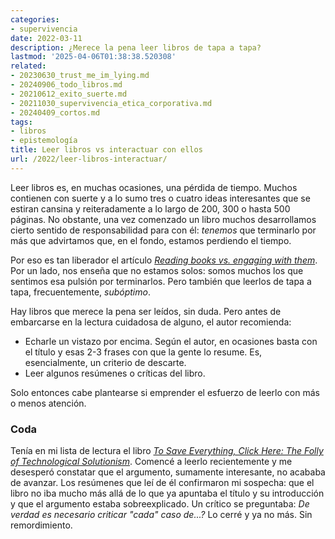 ```yaml
---
categories:
- supervivencia
date: 2022-03-11
description: ¿Merece la pena leer libros de tapa a tapa?
lastmod: '2025-04-06T01:38:38.520308'
related:
- 20230630_trust_me_im_lying.md
- 20240906_todo_libros.md
- 20210612_exito_suerte.md
- 20211030_supervivencia_etica_corporativa.md
- 20240409_cortos.md
tags:
- libros
- epistemología
title: Leer libros vs interactuar con ellos
url: /2022/leer-libros-interactuar/
---
```


Leer libros es, en muchas ocasiones, una pérdida de tiempo. Muchos contienen con suerte y a lo sumo tres o cuatro ideas interesantes que se estiran cansina y reiteradamente a lo largo de 200, 300 o hasta 500 páginas. No obstante, una vez comenzado un libro muchos desarrollamos cierto sentido de responsabilidad para con él: _tenemos_ que terminarlo por más que advirtamos que, en el fondo, estamos perdiendo el tiempo.

Por eso es tan liberador el artículo [_Reading books vs. engaging with them_](https://www.cold-takes.com/reading-books-vs-engaging-with-them/).
Por un lado, nos enseña que no estamos solos: somos muchos los que sentimos esa pulsión por terminarlos. Pero también que leerlos de tapa a tapa, frecuentemente, _subóptimo_.

Hay libros que merece la pena ser leídos, sin duda. Pero antes de embarcarse en la lectura cuidadosa de alguno, el autor recomienda:

* Echarle un vistazo por encima. Según el autor, en ocasiones basta con el título y esas 2-3 frases con que la gente lo resume. Es, esencialmente, un criterio de descarte.
* Leer algunos resúmenes o críticas del libro.

Solo entonces cabe plantearse si emprender el esfuerzo de leerlo con más o menos atención.

### Coda

Tenía en mi lista de lectura el libro [_To Save Everything, Click Here: The Folly of Technological Solutionism_](https://www.goodreads.com/book/show/13587160-to-save-everything-click-here). Comencé a leerlo recientemente y me desesperó constatar que el argumento, sumamente interesante, no acababa de avanzar. Los resúmenes que leí de él confirmaron mi sospecha: que el libro no iba mucho más allá de lo que ya apuntaba el título y su introducción y que el argumento estaba sobreexplicado. Un crítico se preguntaba: _De verdad es necesario criticar "cada" caso de...?_ Lo cerré y ya no más. Sin remordimiento.